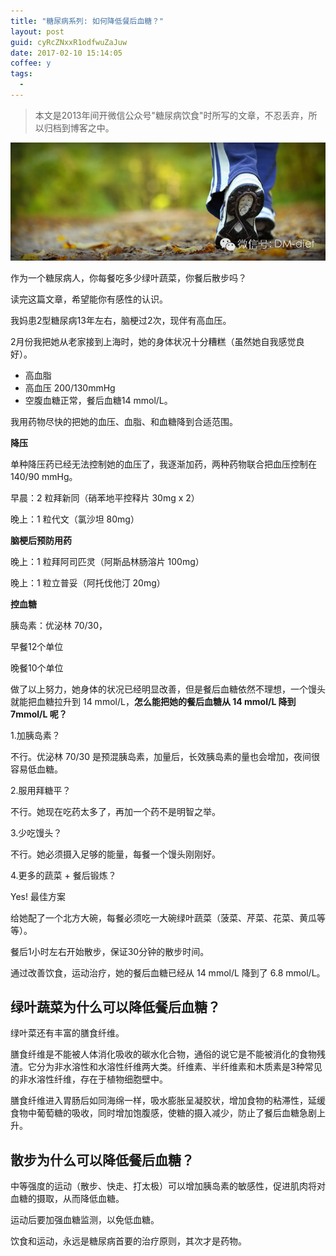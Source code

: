 ```yaml
---
title: "糖尿病系列: 如何降低餐后血糖？"
layout: post
guid: cyRcZNxxR1odfwuZaJuw
date: 2017-02-10 15:14:05
coffee: y
tags:
  - 
---
```


> 本文是2013年间开微信公众号"糖尿病饮食"时所写的文章，不忍丢弃，所以归档到博客之中。

![](/media/files/2017/2017-02-10-diabetes-postprandial-blood-glucose-banner.jpg)

作为一个糖尿病人，你每餐吃多少绿叶蔬菜，你餐后散步吗？

读完这篇文章，希望能你有感性的认识。

我妈患2型糖尿病13年左右，脑梗过2次，现伴有高血压。

2月份我把她从老家接到上海时，她的身体状况十分糟糕（虽然她自我感觉良好）。

- 高血脂  
- 高血压 200/130mmHg
- 空腹血糖正常，餐后血糖14 mmol/L。

我用药物尽快的把她的血压、血脂、和血糖降到合适范围。

**降压**

单种降压药已经无法控制她的血压了，我逐渐加药，两种药物联合把血压控制在 140/90 mmHg。

早晨：2 粒拜新同（硝苯地平控释片 30mg x 2）

晚上：1 粒代文（氯沙坦 80mg）

**脑梗后预防用药**

晚上：1 粒拜阿司匹灵（阿斯品林肠溶片 100mg）

晚上：1 粒立普妥（阿托伐他汀 20mg）

**控血糖**

胰岛素：优泌林 70/30，

早餐12个单位

晚餐10个单位

做了以上努力，她身体的状况已经明显改善，但是餐后血糖依然不理想，一个馒头就能把血糖拉升到 14 mmol/L，**怎么能把她的餐后血糖从 14 mmol/L 降到 7mmol/L 呢？**

1.加胰岛素？

不行。优泌林 70/30 是预混胰岛素，加量后，长效胰岛素的量也会增加，夜间很容易低血糖。

2.服用拜糖平？

不行。她现在吃药太多了，再加一个药不是明智之举。

3.少吃馒头？

不行。她必须摄入足够的能量，每餐一个馒头刚刚好。

4.更多的蔬菜 + 餐后锻炼？

Yes! 最佳方案


给她配了一个北方大碗，每餐必须吃一大碗绿叶蔬菜（菠菜、芹菜、花菜、黄瓜等等）。

餐后1小时左右开始散步，保证30分钟的散步时间。

通过改善饮食，运动治疗，她的餐后血糖已经从 14 mmol/L 降到了 6.8 mmol/L。

## 绿叶蔬菜为什么可以降低餐后血糖？

绿叶菜还有丰富的膳食纤维。

膳食纤维是不能被人体消化吸收的碳水化合物，通俗的说它是不能被消化的食物残渣。它分为非水溶性和水溶性纤维两大类。纤维素、半纤维素和木质素是3种常见的非水溶性纤维，存在于植物细胞壁中。

膳食纤维进入胃肠后如同海绵一样，吸水膨胀呈凝胶状，增加食物的粘滞性，延缓食物中葡萄糖的吸收，同时增加饱腹感，使糖的摄入减少，防止了餐后血糖急剧上升。

## 散步为什么可以降低餐后血糖？

中等强度的运动（散步、快走、打太极）可以增加胰岛素的敏感性，促进肌肉将对血糖的摄取，从而降低血糖。

运动后要加强血糖监测，以免低血糖。

饮食和运动，永远是糖尿病首要的治疗原则，其次才是药物。
